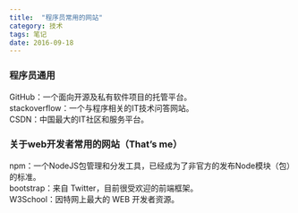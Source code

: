 ```yaml
---
title:  "程序员常用的网站"
category: 技术
tags: 笔记
date: 2016-09-18
---
```

### 程序员通用
GitHub：一个面向开源及私有软件项目的托管平台。  
stackoverflow：一个与程序相关的IT技术问答网站。  
CSDN：中国最大的IT社区和服务平台。  
### 关于web开发者常用的网站（That’s me）
npm：一个NodeJS包管理和分发工具，已经成为了非官方的发布Node模块（包）的标准。   
bootstrap：来自 Twitter，目前很受欢迎的前端框架。  
W3School：因特网上最大的 WEB 开发者资源。  